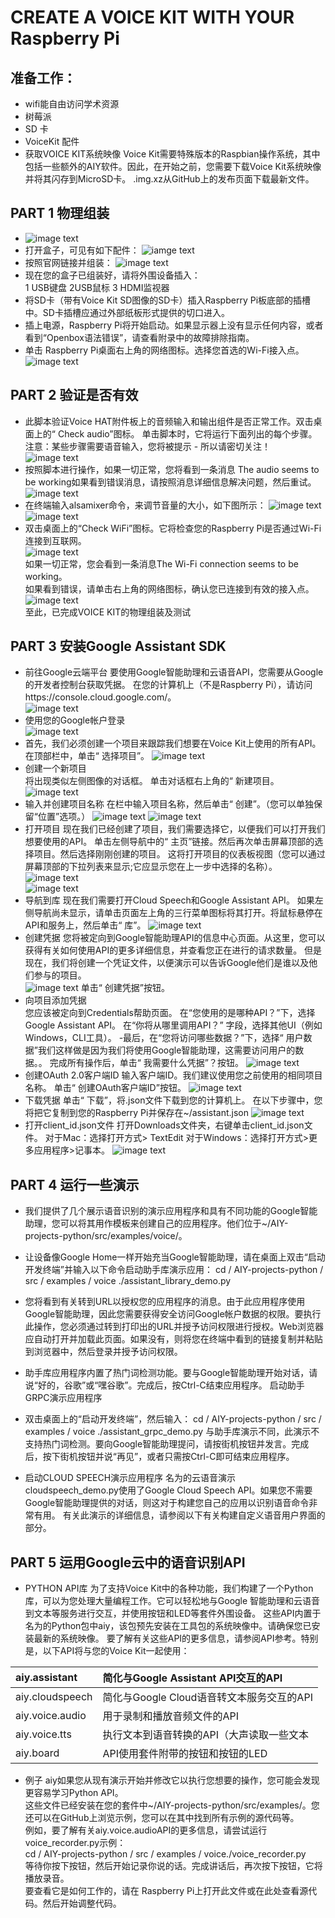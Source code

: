 # CREATE A VOICE KIT WITH YOUR Raspberry Pi
## 准备工作：
- wifi能自由访问学术资源
- 树莓派
- SD 卡
- VoiceKit 配件
- 获取VOICE KIT系统映像
Voice Kit需要特殊版本的Raspbian操作系统，其中包括一些额外的AIY软件。因此，在开始之前，您需要下载Voice Kit系统映像并将其闪存到MicroSD卡。
.img.xz从GitHub上的发布页面下载最新文件。
## PART 1 物理组装  
- ![image text](https://github.com/gorgeousCa/Dayup/blob/master/Voice%20Kit/IMG_20190531_210459.jpg)  
- 打开盒子，可见有如下配件：
![iamge text](https://github.com/gorgeousCa/Dayup/blob/master/Voice%20Kit/IMG_20190531_213101.jpg)
- 按照官网链接并组装：
![image text](https://github.com/gorgeousCa/Dayup/blob/master/Voice%20Kit/tp.png)
- 现在您的盒子已组装好，请将外围设备插入：  
1 USB键盘   2USB鼠标   3 HDMI监视器  
- 将SD卡（带有Voice Kit SD图像的SD卡）插入Raspberry Pi板底部的插槽中。SD卡插槽应通过外部纸板形式提供的切口进入。
- 插上电源，Raspberry Pi将开始启动。如果显示器上没有显示任何内容，或者看到“Openbox语法错误”，请查看附录中的故障排除指南。    
- 单击 Raspberry Pi桌面右上角的网络图标。选择您首选的Wi-Fi接入点。    
![image text](https://github.com/gorgeousCa/Dayup/blob/master/Voice%20Kit/%E6%A1%8C%E9%9D%A2.PNG)

## PART 2 验证是否有效
- 此脚本验证Voice HAT附件板上的音频输入和输出组件是否正常工作。双击桌面上的“ Check audio”图标。
单击脚本时，它将运行下面列出的每个步骤。注意：某些步骤需要语音输入，您将被提示 - 所以请密切关注！      
![image text](https://github.com/gorgeousCa/Dayup/blob/master/Voice%20Kit/a1.png)      
- 按照脚本进行操作，如果一切正常，您将看到一条消息 The audio seems to be working如果看到错误消息，请按照消息详细信息解决问题，然后重试。  
![image text](https://github.com/gorgeousCa/Dayup/blob/master/Voice%20Kit/a2.png)
- 在终端输入alsamixer命令，来调节音量的大小，如下图所示：
![image text](https://github.com/gorgeousCa/Dayup/blob/master/Voice%20Kit/2.png)
![image text](https://github.com/gorgeousCa/Dayup/blob/master/Voice%20Kit/1.png)
- 双击桌面上的“Check WiFi”图标。它将检查您的Raspberry Pi是否通过Wi-Fi连接到互联网。  
![image text](https://github.com/gorgeousCa/Dayup/blob/master/Voice%20Kit/w1.png)  
如果一切正常，您会看到一条消息The Wi-Fi connection seems to be working。  
如果看到错误，请单击右上角的网络图标，确认您已连接到有效的接入点。  
![image text](https://github.com/gorgeousCa/Dayup/blob/master/Voice%20Kit/w2.png)  
至此，已完成VOICE KIT的物理组装及测试
## PART 3 安装Google Assistant SDK
- 前往Google云端平台
要使用Google智能助理和云语音API，您需要从Google的开发者控制台获取凭据。
在您的计算机上（不是Raspberry Pi），请访问https://console.cloud.google.com/。  
![image text](https://github.com/gorgeousCa/Dayup/blob/master/Voice%20Kit/dl.png) 
- 使用您的Google帐户登录    
![image text](https://github.com/gorgeousCa/Dayup/blob/master/Voice%20Kit/%E5%AF%86%E7%A0%81.PNG)
- 首先，我们必须创建一个项目来跟踪我们想要在Voice Kit上使用的所有API。在顶部栏中，单击“ 选择项目”。
![image text](https://github.com/gorgeousCa/Dayup/blob/master/Voice%20Kit/3.png)
- 创建一个新项目  
将出现类似左侧图像的对话框。
单击对话框右上角的“ 新建项目。
![image text](https://github.com/gorgeousCa/Dayup/blob/master/Voice%20Kit/voic70.jpg)
- 输入并创建项目名称
在栏中输入项目名称，然后单击“ 创建”。（您可以单独保留“位置”选项。）
![image text](https://github.com/gorgeousCa/Dayup/blob/master/Voice%20Kit/voice071.jpg)
![image text](https://github.com/gorgeousCa/Dayup/blob/master/Voice%20Kit/voice072.jpg)
- 打开项目
现在我们已经创建了项目，我们需要选择它，以便我们可以打开我们想要使用的API。
单击左侧导航中的“ 主页”链接。然后再次单击屏幕顶部的选择项目。然后选择刚刚创建的项目。
这将打开项目的仪表板视图（您可以通过屏幕顶部的下拉列表来显示;它应显示您在上一步中选择的名称）。
![image text](https://github.com/gorgeousCa/Dayup/blob/master/Voice%20Kit/voice073.jpg)  
![image text](https://github.com/gorgeousCa/Dayup/blob/master/Voice%20Kit/voice074.jpg)
- 导航到库
现在我们需要打开Cloud Speech和Google Assistant API。
如果左侧导航尚未显示，请单击页面左上角的三行菜单图标将其打开。将鼠标悬停在API和服务上，然后单击“ 库”。
![image text](https://github.com/gorgeousCa/Dayup/blob/master/Voice%20Kit/voice075.jpg)
- 创建凭据
您将被定向到Google智能助理API的信息中心页面。从这里，您可以获得有关如何使用API的更多详细信息，并查看您正在进行的请求数量。
但是现在，我们将创建一个凭证文件，以便演示可以告诉Google他们是谁以及他们参与的项目。  
![image text](https://github.com/gorgeousCa/Dayup/blob/master/Voice%20Kit/voice076.jpg)
单击“ 创建凭据”按钮。
- 向项目添加凭据  
您应该被定向到Credentials帮助页面。
在“您使用的是哪种API？”下，选择Google Assistant API。
在“你将从哪里调用API？” 字段，选择其他UI（例如Windows，CLI工具）。
-最后，在“您将访问哪些数据？”下，选择“ 用户数据”我们这样做是因为我们将使用Google智能助理，这需要访问用户的数据。。
完成所有操作后，单击“ 我需要什么凭据”？按钮。
![image text](https://github.com/gorgeousCa/Dayup/blob/master/Voice%20Kit/voice077.jpg)
- 创建OAuth 2.0客户端ID
输入客户端ID。我们建议使用您之前使用的相同项目名称。
单击“ 创建OAuth客户端ID”按钮。
![image text](https://github.com/gorgeousCa/Dayup/blob/master/Voice%20Kit/voice079.jpg)
- 下载凭据
单击“ 下载”，将.json文件下载到您的计算机上。
在以下步骤中，您将把它复制到您的Raspberry Pi并保存在~/assistant.json
![image text](https://github.com/gorgeousCa/Dayup/blob/master/Voice%20Kit/voice080.jpg)
- 打开client_id.json文件
打开Downloads文件夹，右键单击client_id.json文件。
对于Mac：选择打开方式> TextEdit
对于Windows：选择打开方式>更多应用程序>记事本。
![image text](https://github.com/gorgeousCa/Dayup/blob/master/Voice%20Kit/voice081.jpg)

## PART 4  运行一些演示  
- 我们提供了几个展示语音识别的演示应用程序和具有不同功能的Google智能助理，您可以将其用作模板来创建自己的应用程序。他们位于~/AIY-projects-python/src/examples/voice/。
- 让设备像Google Home一样开始充当Google智能助理，请在桌面上双击“启动开发终端”并输入以下命令启动助手库演示应用：
cd / AIY-projects-python / src / examples / voice
./assistant_library_demo.py
- 您将看到有关转到URL以授权您的应用程序的消息。由于此应用程序使用Google智能助理，因此您需要获得安全访问Google帐户数据的权限。要执行此操作，您必须通过转到打印出的URL并授予访问权限进行授权。Web浏览器应自动打开并加载此页面。如果没有，则将您在终端中看到的链接复制并粘贴到浏览器中，然后登录并授予访问权限。


- 助手库应用程序内置了热门词检测功能。要与Google智能助理开始对话，请说“好的，谷歌”或“嘿谷歌”。完成后，按Ctrl-C结束应用程序。
启动助手GRPC演示应用程序
- 双击桌面上的“启动开发终端”，然后输入：
cd / AIY-projects-python / src / examples / voice
./assistant_grpc_demo.py
与助手库演示不同，此演示不支持热门词检测。要向Google智能助理提问，请按街机按钮并发言。完成后，按下街机按钮并说“再见”，或者只需按Ctrl-C即可结束应用程序。


- 启动CLOUD SPEECH演示应用程序
名为的云语音演示cloudspeech_demo.py使用了Google Cloud Speech API。如果您不需要Google智能助理提供的对话，则这对于构建您自己的应用以识别语音命令非常有用。
有关此演示的详细信息，请参阅以下有关构建自定义语音用户界面的部分。

## PART 5 运用Google云中的语音识别API
- PYTHON API库
为了支持Voice Kit中的各种功能，我们构建了一个Python库，可以为您处理大量编程工作。它可以轻松地与Google 智能助理和云语音到文本等服务进行交互，并使用按钮和LED等套件外围设备。
这些API内置于名为的Python包中aiy，该包预先安装在工具包的系统映像中。请确保您已安装最新的系统映像。
要了解有关这些API的更多信息，请参阅API参考。特别是，以下API将与您的Voice Kit一起使用：

|aiy.assistant|简化与Google Assistant API交互的API|
| :--- | :--- |
|aiy.cloudspeech|简化与Google Cloud语音转文本服务交互的API|
|aiy.voice.audio|用于录制和播放音频文件的API|
|aiy.voice.tts|执行文本到语音转换的API（大声读取一些文本|
|aiy.board|API使用套件附带的按钮和按钮的LED|
- 例子
aiy如果您从现有演示开始并修改它以执行您想要的操作，您可能会发现更容易学习Python API。  
这些文件已经安装在您的套件中~/AIY-projects-python/src/examples/。您还可以在GitHub上浏览示例，您可以在其中找到所有示例的源代码等。  
例如，要了解有关aiy.voice.audioAPI的更多信息，请尝试运行voice_recorder.py示例：    
cd / AIY-projects-python / src / examples / voice./voice_recorder.py    
等待你按下按钮，然后开始记录你说的话。完成讲话后，再次按下按钮，它将播放录音。  
要查看它是如何工作的，请在 Raspberry Pi上打开此文件或在此处查看源代码。然后开始调整代码。    











